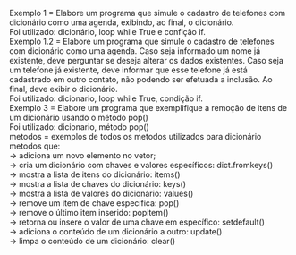 Exemplo 1 = Elabore um programa que simule o cadastro de telefones com dicionário como uma agenda, exibindo, ao final, o dicionário.<br>
Foi utilizado: dicionário, loop while True e confição if.
<br>
Exemplo 1.2 = Elabore um programa que simule o cadastro de telefones com dicionário como uma agenda. Caso seja informado um nome já existente, deve perguntar se deseja alterar os dados existentes. Caso seja um telefone já existente, deve informar que esse telefone já está cadastrado em outro contato, não podendo ser efetuada a inclusão. Ao final, deve exibir o dicionário.<br>
Foi utilizado: dicionario, loop while True, condição if.<br>
Exemplo 3 = Elabore um programa que exemplifique a remoção de itens de um dicionário usando o método pop()<br>
Foi utilizado: dicionario, método pop()<br>
metodos = exemplos de todos os metodos utilizados para dicionário<br>
metodos que: <br>
-> adiciona um novo elemento no vetor; <br>
-> cria um dicionário com chaves e valores específicos: dict.fromkeys()<br>
-> mostra a lista de itens do dicionário: items()<br>
-> mostra a lista de chaves do dicionário: keys()<br>
-> mostra a lista de valores do dicionário: values()<br>
-> remove um item de chave específica: pop()<br>
-> remove o último item inserido: popitem()<br>
-> retorna ou insere o valor de uma chave em específico: setdefault()<br>
-> adiciona o conteúdo de um dicionário a outro: update()<br>
-> limpa o conteúdo de um dicionário: clear()
